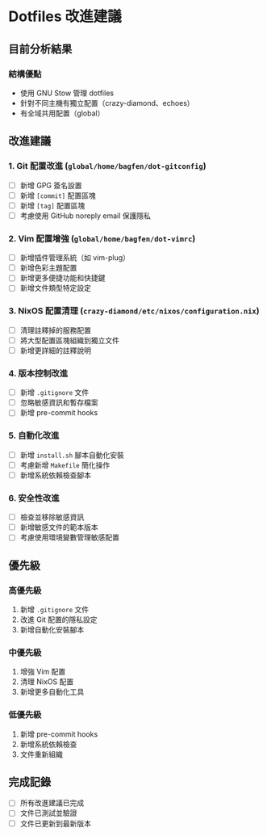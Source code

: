# Dotfiles 改進建議

## 目前分析結果

### 結構優點
- 使用 GNU Stow 管理 dotfiles
- 針對不同主機有獨立配置（crazy-diamond、echoes）
- 有全域共用配置（global）

## 改進建議

### 1. Git 配置改進 (`global/home/bagfen/dot-gitconfig`)
- [ ] 新增 GPG 簽名設置
- [ ] 新增 `[commit]` 配置區塊
- [ ] 新增 `[tag]` 配置區塊
- [ ] 考慮使用 GitHub noreply email 保護隱私

### 2. Vim 配置增強 (`global/home/bagfen/dot-vimrc`)
- [ ] 新增插件管理系統（如 vim-plug）
- [ ] 新增色彩主題配置
- [ ] 新增更多便捷功能和快捷鍵
- [ ] 新增文件類型特定設定

### 3. NixOS 配置清理 (`crazy-diamond/etc/nixos/configuration.nix`)
- [ ] 清理註釋掉的服務配置
- [ ] 將大型配置區塊組織到獨立文件
- [ ] 新增更詳細的註釋說明

### 4. 版本控制改進
- [ ] 新增 `.gitignore` 文件
- [ ] 忽略敏感資訊和暫存檔案
- [ ] 新增 pre-commit hooks

### 5. 自動化改進
- [ ] 新增 `install.sh` 腳本自動化安裝
- [ ] 考慮新增 `Makefile` 簡化操作
- [ ] 新增系統依賴檢查腳本

### 6. 安全性改進
- [ ] 檢查並移除敏感資訊
- [ ] 新增敏感文件的範本版本
- [ ] 考慮使用環境變數管理敏感配置

## 優先級

### 高優先級
1. 新增 `.gitignore` 文件
2. 改進 Git 配置的隱私設定
3. 新增自動化安裝腳本

### 中優先級
1. 增強 Vim 配置
2. 清理 NixOS 配置
3. 新增更多自動化工具

### 低優先級
1. 新增 pre-commit hooks
2. 新增系統依賴檢查
3. 文件重新組織

## 完成記錄
- [ ] 所有改進建議已完成
- [ ] 文件已測試並驗證
- [ ] 文件已更新到最新版本